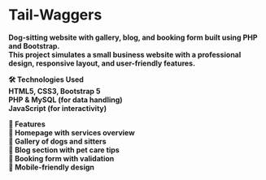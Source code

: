 # Tail-Waggers
<strong>Dog-sitting website with gallery, blog, and booking form built using PHP and Bootstrap.<br><strong>
This project simulates a small business website with a professional design, responsive layout, and user-friendly features.

🛠️ Technologies Used<br>
HTML5, CSS3, Bootstrap 5<br>
PHP & MySQL (for data handling)<br>
JavaScript (for interactivity)<br>

📂 Features<br>
🐾 Homepage with services overview<br>
📸 Gallery of dogs and sitters<br>
📝 Blog section with pet care tips<br>
📅 Booking form with validation<br>
📱 Mobile-friendly design
